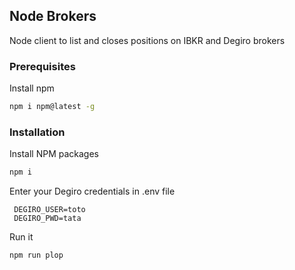 ## Node Brokers

Node client to list and closes positions on IBKR and Degiro brokers

### Prerequisites
Install npm
  ```sh
  npm i npm@latest -g
  ```

### Installation

Install NPM packages
   ```sh
   npm i
   ```
Enter your Degiro credentials in .env file
   ```text
    DEGIRO_USER=toto
    DEGIRO_PWD=tata
   ```
Run it
   ```sh
   npm run plop
   ```
